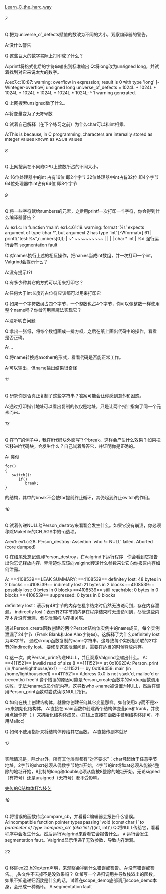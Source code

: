 [Learn_C_the_hard_way](https://wizardforcel.gitbooks.io/lcthw/content/preface.html)
###### 7
Q:把为universe_of_defects赋值的数改为不同的大小，观察编译器的警告。

A:没什么警告

Q:这些巨大的数字实际上打印成了什么？

A:printf将格式化后的字符串输出到标准输出
Q:将long改为unsigned long，并试着找到对它来说太大的数字。

A:ex7.c:10:87: warning: overflow in expression; result is 0 with type 'long' [-Winteger-overflow]
    unsigned long universe_of_defects = 1024L * 1024L * 1024L * 1024L * 1024L * 1024L * 1024L;
                                                                                      ^
1 warning generated.

Q:上网搜索unsigned做了什么。

A:将变量变为了无符号数

Q:试着自己解释（在下个练习之前）为什么char可以和int相乘。

A:This is because, in C programming, characters are internally stored as integer values known as ASCII Values

###### 8
Q:上网搜索在不同的CPU上整数所占的不同大小。

A:
16位处理器中的int 占有16位 即2个字节
32位处理器中int占有32位 即4个字节
64位处理器中int占有64位 即8个字节

###### 9

Q:将一些字符赋给numbers的元素，之后用printf一次打印一个字符，你会得到什么编译器警告？

A:
ex1.c: In function ‘main’:
ex1.c:61:19: warning: format ‘%s’ expects argument of type ‘char *’, but argument 2 has type ‘int’ [-Wformat=]
   61 |     printf("test:%s",numbers[0]);
      |                  ~^  ~~~~~~~~~~
      |                   |         |
      |                   char *    int
      |                  %d
强行运行会有 segmentation fault

Q:对names执行上述的相反操作，把names当成int数组，并一次打印一个int，Valgrind会提示什么？

A:没有提示(?)

Q:有多少种其它的方式可以用来打印它？

A:任何大于int长度的占位符应该都可以用来打印它

Q:如果一个字符数组占四个字节，一个整数也占4个字节，你可以像整数一样使用整个name吗？你如何用黑魔法实现它？

A:没听明白问题

Q:拿出一张纸，将每个数组画成一排方框，之后在纸上画出代码中的操作，看看是否正确。

A:...

Q:将name转换成another的形式，看看代码是否能正常工作。

A:可以输出，但name输出结果很奇怪

###### 11
Q:研究你是否真正复制了这些字符串？答案可能会让你感到意外和困惑。

A:通过打印指针地址可以看出复制的仅仅是地址，只是让两个指针指向了同一个元素而已。

###### 13
Q:在“Y”的例子中，我在if代码块外面写了个break。这样会产生什么效果？如果把它移进if代码块，会发生什么？自己试着解答它，并证明你是正确的。

A:
类似
```
for()
{
   switch():
      if()
         break;
}
```
的结构，其中的break不会使for提前终止循环，其仍起到终止switch的作用。

###### 16
Q:试着传递NULL给Person_destroy来看看会发生什么。如果它没有崩溃，你必须移除Makefile的CFLAGS中的-g选项。

A:ex1: ex1.c:28: Person_destroy: Assertion `who != NULL' failed.
Aborted (core dumped)

Q:在结尾处忘记调用Person_destroy，在Valgrind下运行程序，你会看到它报告出你忘记释放内存。弄清楚你应该向valgrind传递什么参数来让它向你报告内存如何泄露。

A:
==4108539== LEAK SUMMARY:
==4108539==    definitely lost: 48 bytes in 2 blocks
==4108539==    indirectly lost: 21 bytes in 2 blocks
==4108539==      possibly lost: 0 bytes in 0 blocks
==4108539==    still reachable: 0 bytes in 0 blocks
==4108539==         suppressed: 0 bytes in 0 blocks

definitely lost：表示有48字节的内存在程序结束时仍然无法访问到，存在内存泄漏。
indirectly lost：表示有21字节的内存在程序结束时无法访问到，尽管这些内存本身没有泄漏，但与泄漏的内存相关联。

通过Person_create函数创建的两个Person结构体实例中的name成员，每个实例泄漏了24字节（Frank Blank和Joe Alex字符串）。这解释了为什么definitely lost为48字节。
通过strdup函数复制的name字符串，这导致每个实例相关联的21字节的indirectly lost。
要修复这些泄漏问题，需要在适当的时候释放内存。

Q:这一次，向Person_print传递NULL，并且观察Valgrind会输出什么。
A:
==4111521== Invalid read of size 8
==4111521==    at 0x1092CA: Person_print (in /home/lighthouse/ex1)
==4111521==    by 0x109459: main (in /home/lighthouse/ex1)
==4111521==  Address 0x0 is not stack'd, malloc'd or (recently) free'd
这个错误的原因可能是Person_create函数中的strdup函数调用失败，无法为name成员分配内存。这导致who->name被设置为NULL，然后在调用Person_print函数时尝试读取NULL指针。

Q:如何在栈上创建结构体，就像你创建任何其它变量那样。如何使用x.y而不是x->y来初始化结构体。
A:直接在main函数中创建两个结构体变量joe和frank，并使用点操作符（.）来初始化结构体成员。(在栈上直接在函数中使用结构体即可，不用Malloc)


Q:如何不使用指针来将结构体传给其它函数。
A:直接传副本就好
###### 17
实际情况是，除char外，所有其他类型都有“对齐要求”：char可起始于任意字节地址，2字节的short必须从偶数字节地址开始，4字节的int或float必须从能被4整除的地址开始，8比特的long和double必须从能被8整除的地址开始。无论signed（有符号）还是unsigned（无符号）都不受影响。

[失传的C结构体打包技艺](https://www.cnblogs.com/likaiming/p/9009495.html)
###### 18
Q:将错误的函数传给compare_cb，并看看C编辑器会报告什么错误。
A:Incompatible function pointer types passing 'void (const char *)' to parameter of type 'compare_cb' (aka 'int (*)(int, int)')
Q:将NULL传给它，看看程序中会发生什么。然后运行Valgrind来看看它会报告什么。
A:运行会发生segmentation fault。Valgrind显示传递了无效参数，导致内存泄漏。

###### 22
Q:移除ex22.h的extern声明，来观察会得到什么错误或警告。
A:没有错误或警告。。,头文件不去掉不是没效果吗？
Q:编写一个递归调用并导致栈溢出的函数。如果不知道递归函数是什么的话，试着在scope_demo底部调用scope_demo本身，会形成一种循环。
A:segmentation fault